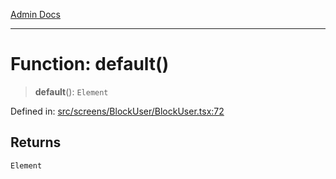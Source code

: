 [Admin Docs](/)

***

# Function: default()

> **default**(): `Element`

Defined in: [src/screens/BlockUser/BlockUser.tsx:72](https://github.com/PalisadoesFoundation/talawa-admin/blob/main/src/screens/BlockUser/BlockUser.tsx#L72)

## Returns

`Element`
